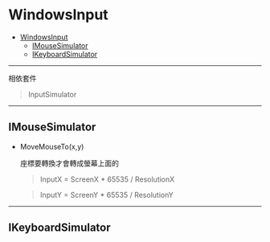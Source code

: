 # WindowsInput

- [WindowsInput](#windowsinput)
  - [IMouseSimulator](#imousesimulator)
  - [IKeyboardSimulator](#ikeyboardsimulator)

---

相依套件

> InputSimulator

---

## IMouseSimulator

- MoveMouseTo(x,y)

  座標要轉換才會轉成螢幕上面的

  > InputX = ScreenX * 65535 / ResolutionX
  
  > InputY = ScreenY * 65535 / ResolutionY

---

## IKeyboardSimulator
